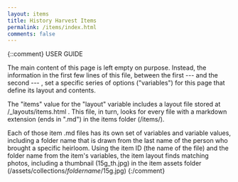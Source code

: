 ```yaml
---
layout: items
title: History Harvest Items
permalink: /items/index.html
comments: false
---
```


{::comment}
USER GUIDE

The main content of this page is left empty on purpose. Instead, the information in the first few lines of this file, between the first --- and the second --- , set a specific series of options ("variables") for this page that define its layout and contents.

The "items" value for the "layout" variable includes a layout file stored at /_layouts/items.html . This file, in turn, looks for every file with a markdown extension (ends in ".md") in the items folder (/items/).

Each of those item .md files has its own set of variables and variable values, including a folder name that is drawn from the last name of the person who brought a specific heirloom. Using the item ID (the name of the file) and the folder name from the item's variables, the item layout finds matching photos, including a thumbnail (15g_th.jpg) in the item assets folder (/assets/collections/*foldername*/15g.jpg)
{:/comment}
